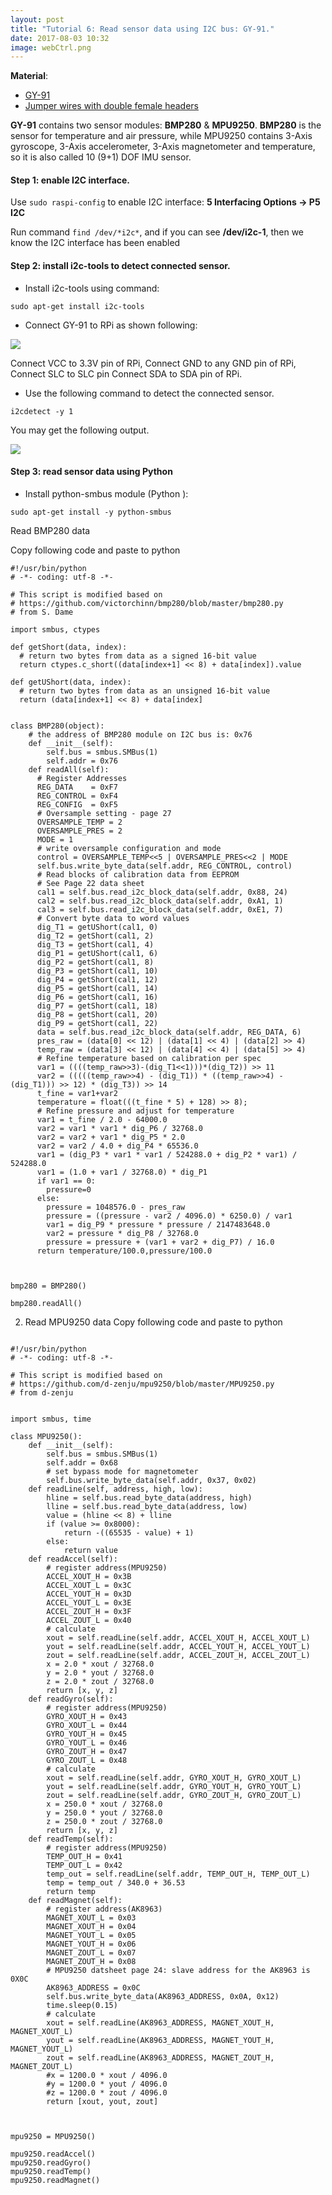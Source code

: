 ```yaml
---
layout: post
title: "Tutorial 6: Read sensor data using I2C bus: GY-91."
date: 2017-08-03 10:32
image: webCtrl.png
---
```


 
**Material**: 

 * [GY-91](http://www.dx.com/no/p/gy-91-mpu9250-bmp280-10dof-accelerometer-gyro-9-axis-sensor-module-441287?tc=NOK&gclid=EAIaIQobChMIwevggIi71QIVFWYbCh0sfANhEAkYASABEgLH__D_BwE#.WYMWqISGOUk)
 * [Jumper wires with double female headers](https://www.itead.cc/1-pin-dual-female-splittable-jumper-wire-200mm-40pcs-pack.html)

**GY-91** contains two sensor modules: **BMP280** & **MPU9250**.  **BMP280** is the sensor for temperature and air pressure, while MPU9250 contains  3-Axis gyroscope, 3-Axis accelerometer, 3-Axis magnetometer and temperature, so it is also called 10 (9+1) DOF IMU sensor. 

#### Step 1:  enable I2C interface.

Use `sudo raspi-config`  to enable I2C interface: **5 Interfacing Options -> P5 I2C**

Run command `find /dev/*i2c*`, and if you can see **/dev/i2c-1**, then we know the I2C interface has been enabled 

#### Step 2:  install i2c-tools to detect connected sensor.

 * Install i2c-tools using command: 

~~~
sudo apt-get install i2c-tools
~~~

 * Connect GY-91 to RPi as shown following:

![](/images/RPiI2C_bb.png)

Connect VCC to 3.3V pin of RPi, 
Connect GND to any GND pin of RPi, 
Connect SLC to SLC pin 
Connect SDA to SDA pin of RPi. 

 * Use the following command to detect the connected sensor. 

~~~
i2cdetect -y 1
~~~

You may get the following output. 


![](/images/i2cmap.png)


#### Step 3: read sensor data using Python

 * Install python-smbus module (Python ):

~~~
sudo apt-get install -y python-smbus 
~~~

 Read BMP280 data

Copy following code and paste to python 

~~~
#!/usr/bin/python
# -*- coding: utf-8 -*-

# This script is modified based on 
# https://github.com/victorchinn/bmp280/blob/master/bmp280.py
# from S. Dame

import smbus, ctypes     

def getShort(data, index):
  # return two bytes from data as a signed 16-bit value
  return ctypes.c_short((data[index+1] << 8) + data[index]).value

def getUShort(data, index):
  # return two bytes from data as an unsigned 16-bit value
  return (data[index+1] << 8) + data[index]


class BMP280(object):
    # the address of BMP280 module on I2C bus is: 0x76
    def __init__(self):
        self.bus = smbus.SMBus(1)
        self.addr = 0x76
    def readAll(self):
      # Register Addresses
      REG_DATA    = 0xF7
      REG_CONTROL = 0xF4
      REG_CONFIG  = 0xF5
      # Oversample setting - page 27
      OVERSAMPLE_TEMP = 2
      OVERSAMPLE_PRES = 2
      MODE = 1
      # write oversample configuration and mode
      control = OVERSAMPLE_TEMP<<5 | OVERSAMPLE_PRES<<2 | MODE
      self.bus.write_byte_data(self.addr, REG_CONTROL, control)
      # Read blocks of calibration data from EEPROM
      # See Page 22 data sheet
      cal1 = self.bus.read_i2c_block_data(self.addr, 0x88, 24)
      cal2 = self.bus.read_i2c_block_data(self.addr, 0xA1, 1)
      cal3 = self.bus.read_i2c_block_data(self.addr, 0xE1, 7)
      # Convert byte data to word values
      dig_T1 = getUShort(cal1, 0)
      dig_T2 = getShort(cal1, 2)
      dig_T3 = getShort(cal1, 4)
      dig_P1 = getUShort(cal1, 6)
      dig_P2 = getShort(cal1, 8)
      dig_P3 = getShort(cal1, 10)
      dig_P4 = getShort(cal1, 12)
      dig_P5 = getShort(cal1, 14)
      dig_P6 = getShort(cal1, 16)
      dig_P7 = getShort(cal1, 18)
      dig_P8 = getShort(cal1, 20)
      dig_P9 = getShort(cal1, 22)
      data = self.bus.read_i2c_block_data(self.addr, REG_DATA, 6)
      pres_raw = (data[0] << 12) | (data[1] << 4) | (data[2] >> 4)
      temp_raw = (data[3] << 12) | (data[4] << 4) | (data[5] >> 4)
      # Refine temperature based on calibration per spec
      var1 = ((((temp_raw>>3)-(dig_T1<<1)))*(dig_T2)) >> 11
      var2 = (((((temp_raw>>4) - (dig_T1)) * ((temp_raw>>4) - (dig_T1))) >> 12) * (dig_T3)) >> 14
      t_fine = var1+var2
      temperature = float(((t_fine * 5) + 128) >> 8);
      # Refine pressure and adjust for temperature
      var1 = t_fine / 2.0 - 64000.0
      var2 = var1 * var1 * dig_P6 / 32768.0
      var2 = var2 + var1 * dig_P5 * 2.0
      var2 = var2 / 4.0 + dig_P4 * 65536.0
      var1 = (dig_P3 * var1 * var1 / 524288.0 + dig_P2 * var1) / 524288.0
      var1 = (1.0 + var1 / 32768.0) * dig_P1
      if var1 == 0:
        pressure=0
      else:
        pressure = 1048576.0 - pres_raw
        pressure = ((pressure - var2 / 4096.0) * 6250.0) / var1
        var1 = dig_P9 * pressure * pressure / 2147483648.0
        var2 = pressure * dig_P8 / 32768.0
        pressure = pressure + (var1 + var2 + dig_P7) / 16.0
      return temperature/100.0,pressure/100.0


        
bmp280 = BMP280()

bmp280.readAll()

~~~


2.  Read MPU9250 data
Copy following code and paste to python 


~~~

#!/usr/bin/python
# -*- coding: utf-8 -*-

# This script is modified based on 
# https://github.com/d-zenju/mpu9250/blob/master/MPU9250.py
# from d-zenju


import smbus, time

class MPU9250():
    def __init__(self):
        self.bus = smbus.SMBus(1) 
        self.addr = 0x68 
        # set bypass mode for magnetometer
        self.bus.write_byte_data(self.addr, 0x37, 0x02)        
    def readLine(self, address, high, low):
        hline = self.bus.read_byte_data(address, high)
        lline = self.bus.read_byte_data(address, low)
        value = (hline << 8) + lline        
        if (value >= 0x8000):
            return -((65535 - value) + 1)
        else:
            return value
    def readAccel(self):
        # register address(MPU9250)
        ACCEL_XOUT_H = 0x3B
        ACCEL_XOUT_L = 0x3C
        ACCEL_YOUT_H = 0x3D
        ACCEL_YOUT_L = 0x3E
        ACCEL_ZOUT_H = 0x3F
        ACCEL_ZOUT_L = 0x40
        # calculate
        xout = self.readLine(self.addr, ACCEL_XOUT_H, ACCEL_XOUT_L)
        yout = self.readLine(self.addr, ACCEL_YOUT_H, ACCEL_YOUT_L)
        zout = self.readLine(self.addr, ACCEL_ZOUT_H, ACCEL_ZOUT_L)
        x = 2.0 * xout / 32768.0
        y = 2.0 * yout / 32768.0
        z = 2.0 * zout / 32768.0
        return [x, y, z]
    def readGyro(self):
        # register address(MPU9250)
        GYRO_XOUT_H = 0x43
        GYRO_XOUT_L = 0x44
        GYRO_YOUT_H = 0x45
        GYRO_YOUT_L = 0x46
        GYRO_ZOUT_H = 0x47
        GYRO_ZOUT_L = 0x48
        # calculate
        xout = self.readLine(self.addr, GYRO_XOUT_H, GYRO_XOUT_L)
        yout = self.readLine(self.addr, GYRO_YOUT_H, GYRO_YOUT_L)
        zout = self.readLine(self.addr, GYRO_ZOUT_H, GYRO_ZOUT_L)
        x = 250.0 * xout / 32768.0
        y = 250.0 * yout / 32768.0
        z = 250.0 * zout / 32768.0
        return [x, y, z]
    def readTemp(self):
        # register address(MPU9250)
        TEMP_OUT_H = 0x41
        TEMP_OUT_L = 0x42
        temp_out = self.readLine(self.addr, TEMP_OUT_H, TEMP_OUT_L)
        temp = temp_out / 340.0 + 36.53
        return temp
    def readMagnet(self):    
        # register address(AK8963)
        MAGNET_XOUT_L = 0x03
        MAGNET_XOUT_H = 0x04
        MAGNET_YOUT_L = 0x05
        MAGNET_YOUT_H = 0x06
        MAGNET_ZOUT_L = 0x07
        MAGNET_ZOUT_H = 0x08
        # MPU9250 datsheet page 24: slave address for the AK8963 is 0X0C
        AK8963_ADDRESS = 0x0C
        self.bus.write_byte_data(AK8963_ADDRESS, 0x0A, 0x12)
        time.sleep(0.15)
        # calculate
        xout = self.readLine(AK8963_ADDRESS, MAGNET_XOUT_H, MAGNET_XOUT_L)
        yout = self.readLine(AK8963_ADDRESS, MAGNET_YOUT_H, MAGNET_YOUT_L)
        zout = self.readLine(AK8963_ADDRESS, MAGNET_ZOUT_H, MAGNET_ZOUT_L)
        #x = 1200.0 * xout / 4096.0
        #y = 1200.0 * yout / 4096.0
        #z = 1200.0 * zout / 4096.0
        return [xout, yout, zout]



mpu9250 = MPU9250()

mpu9250.readAccel()
mpu9250.readGyro()
mpu9250.readTemp()
mpu9250.readMagnet()


~~~




  





